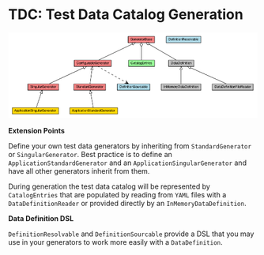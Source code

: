 # TDC: Test Data Catalog Generation

![TDC Framelet](/images/Tdc.png)

**Extension Points**

Define your own test data generators by inheriting from ```StandardGenerator``` or ```SingularGenerator```. Best practice is to define an ```ApplicationStandardGenerator``` and an ```ApplicationSingularGenerator``` and have all other generators inherit from them.

During generation the test data catalog will be represented by ```CatalogEntries``` that are populated by reading from ```YAML``` files with a ```DataDefinitionReader``` or provided directly by an ```InMemoryDataDefinition```.

**Data Definition DSL**

```DefinitionResolvable``` and ```DefinitionSourcable``` provide a DSL that you may use in your generators to work more easily with a ```DataDefinition```.

